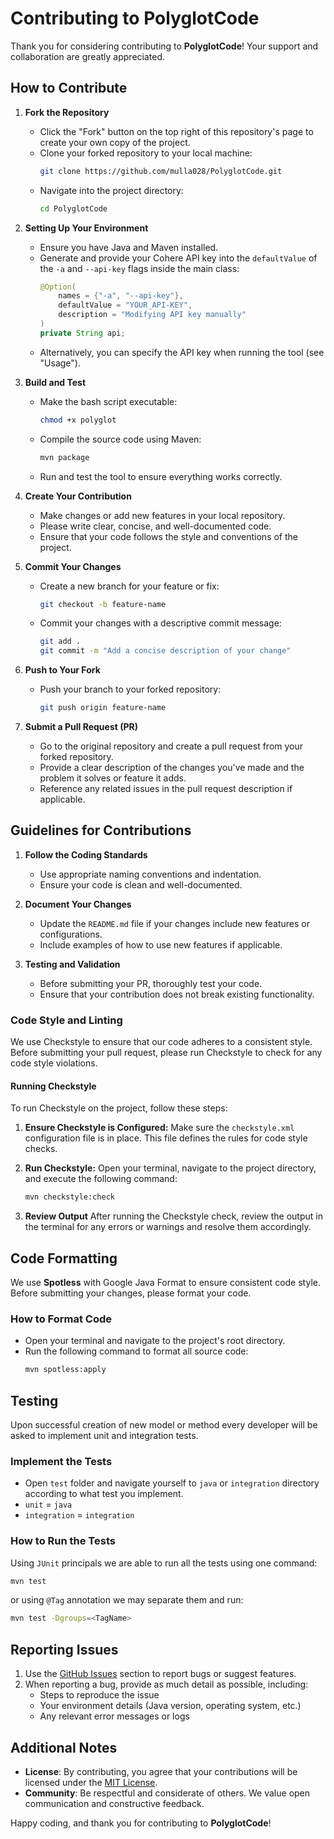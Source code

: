 # Contributing to PolyglotCode

Thank you for considering contributing to **PolyglotCode**! Your support and collaboration are greatly appreciated.

## How to Contribute

1. **Fork the Repository**
   - Click the "Fork" button on the top right of this repository's page to create your own copy of the project.
   - Clone your forked repository to your local machine:
     ```bash
     git clone https://github.com/mulla028/PolyglotCode.git
     ```
   - Navigate into the project directory:
     ```bash
     cd PolyglotCode
     ```

2. **Setting Up Your Environment**
   - Ensure you have Java and Maven installed.
   - Generate and provide your Cohere API key into the `defaultValue` of the `-a` and `--api-key` flags inside the main class:
     ```java
     @Option(
         names = {"-a", "--api-key"},
         defaultValue = "YOUR_API-KEY",
         description = "Modifying API key manually"
     )
     private String api;
     ```
   - Alternatively, you can specify the API key when running the tool (see "Usage").

3. **Build and Test**
   - Make the bash script executable:
     ```bash
     chmod +x polyglot
     ```
   - Compile the source code using Maven:
     ```bash
     mvn package
     ```
   - Run and test the tool to ensure everything works correctly.

4. **Create Your Contribution**
   - Make changes or add new features in your local repository.
   - Please write clear, concise, and well-documented code.
   - Ensure that your code follows the style and conventions of the project.

5. **Commit Your Changes**
   - Create a new branch for your feature or fix:
     ```bash
     git checkout -b feature-name
     ```
   - Commit your changes with a descriptive commit message:
     ```bash
     git add .
     git commit -m "Add a concise description of your change"
     ```

6. **Push to Your Fork**
   - Push your branch to your forked repository:
     ```bash
     git push origin feature-name
     ```

7. **Submit a Pull Request (PR)**
   - Go to the original repository and create a pull request from your forked repository.
   - Provide a clear description of the changes you've made and the problem it solves or feature it adds.
   - Reference any related issues in the pull request description if applicable.

## Guidelines for Contributions

1. **Follow the Coding Standards**
   - Use appropriate naming conventions and indentation.
   - Ensure your code is clean and well-documented.

2. **Document Your Changes**
   - Update the `README.md` file if your changes include new features or configurations.
   - Include examples of how to use new features if applicable.

3. **Testing and Validation**
   - Before submitting your PR, thoroughly test your code.
   - Ensure that your contribution does not break existing functionality.

### Code Style and Linting

We use Checkstyle to ensure that our code adheres to a consistent style. Before submitting your pull request, please run Checkstyle to check for any code style violations.

#### Running Checkstyle

To run Checkstyle on the project, follow these steps:

1. **Ensure Checkstyle is Configured:**
   Make sure the `checkstyle.xml` configuration file is in place. This file defines the rules for code style checks.

2. **Run Checkstyle:**
   Open your terminal, navigate to the project directory, and execute the following command:
   ```bash
   mvn checkstyle:check
   ```

3. **Review Output**
   After running the Checkstyle check, review the output in the terminal for any errors or warnings and resolve them accordingly.

## Code Formatting

We use **Spotless** with Google Java Format to ensure consistent code style. Before submitting your changes, please format your code.

### How to Format Code
- Open your terminal and navigate to the project's root directory.
- Run the following command to format all source code:
  ```bash
  mvn spotless:apply
  ```
## Testing
Upon successful creation of new model or method every developer will be asked to implement unit and integration tests.

### Implement the Tests
- Open `test` folder and navigate yourself to `java` or `integration` directory according to what test you implement.
- `unit` = `java`
- `integration` = `integration`
### How to Run the Tests
Using `JUnit` principals we are able to run all the tests using one command:
```bash
mvn test
```
or using `@Tag` annotation we may separate them and run:
```bash
mvn test -Dgroups=<TagName>
```

## Reporting Issues

1. Use the [GitHub Issues](https://github.com/mulla028/PolyglotCode/issues) section to report bugs or suggest features.
2. When reporting a bug, provide as much detail as possible, including:
   - Steps to reproduce the issue
   - Your environment details (Java version, operating system, etc.)
   - Any relevant error messages or logs

## Additional Notes

- **License**: By contributing, you agree that your contributions will be licensed under the [MIT License](https://opensource.org/licenses/MIT).
- **Community**: Be respectful and considerate of others. We value open communication and constructive feedback.

Happy coding, and thank you for contributing to **PolyglotCode**!
